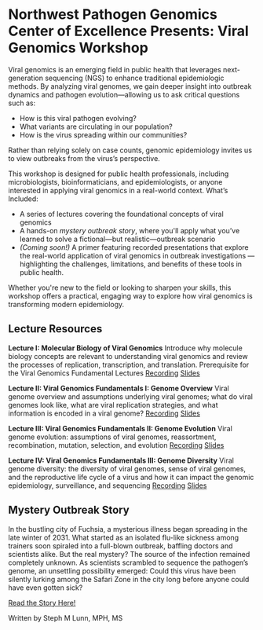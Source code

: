 # Northwest Pathogen Genomics Center of Excellence Presents: Viral Genomics Workshop 
Viral genomics is an emerging field in public health that leverages next-generation sequencing (NGS) to enhance traditional epidemiologic methods. By analyzing viral genomes, we gain deeper insight into outbreak dynamics and pathogen evolution—allowing us to ask critical questions such as:

- How is this viral pathogen evolving?
- What variants are circulating in our population?
- How is the virus spreading within our communities?


Rather than relying solely on case counts, genomic epidemiology invites us to view outbreaks from the virus’s perspective.

This workshop is designed for public health professionals, including microbiologists, bioinformaticians, and epidemiologists, or anyone interested in applying viral genomics in a real-world context.
What’s Included:

- A series of lectures covering the foundational concepts of viral genomics  
- A hands-on *mystery outbreak story*, where you'll apply what you’ve learned to solve a fictional—but realistic—outbreak scenario  
- *(Coming soon!)* A primer featuring recorded presentations that explore the real-world application of viral genomics in outbreak investigations — highlighting the challenges, limitations, and benefits of these tools in public health.


Whether you're new to the field or looking to sharpen your skills, this workshop offers a practical, engaging way to explore how viral genomics is transforming modern epidemiology.

## Lecture Resources
**Lecture I: Molecular Biology of Viral Genomics**
Introduce why molecule biology concepts are relevant to understanding viral genomics and review the processes of replication, transcription, and translation. Prerequisite for the Viral Genomics Fundamental Lectures
[Recording](https://youtu.be/tnjMMmyWf5o)  	[Slides](https://docs.google.com/presentation/d/1gdGy4r0_g37ZNwcCmoHy_gNJ4-y17xev/edit?usp=sharing&ouid=114176181829055781199&rtpof=true&sd=true) 

**Lecture II: Viral Genomics Fundamentals I: Genome Overview**
Viral genome overview and assumptions underlying viral genomes; what do viral genomes look like, what are viral replication strategies, and what information is encoded in a viral genome?
[Recording](https://youtu.be/9ICKkqFktVk)	[Slides](https://docs.google.com/presentation/d/11867KbNAAnDEfpYJIuXJJnIqVjRw_pCO2lRAzqlqEHw/edit?usp=sharing)

**Lecture III: Viral Genomics Fundamentals II: Genome Evolution**
Viral genome evolution: assumptions of viral genomes, reassortment, recombination, mutation, selection, and evolution
[Recording](https://youtu.be/AEAs9h3-atk)	[Slides](https://docs.google.com/presentation/d/1ltMLPx_JEohNRGuXEBsefILhT0PeKRj4rUWzn9BXepw/edit?usp=sharing)

**Lecture IV: Viral Genomics Fundamentals III: Genome Diversity**
Viral genome diversity: the diversity of viral genomes, sense of viral genomes, and the reproductive life cycle of a virus and how it can impact the genomic epidemiology, surveillance, and sequencing
[Recording](https://youtu.be/aroqE72N7y0)	[Slides](https://docs.google.com/presentation/d/1ispklNxq2-ugJZkQJwdDAC9c322tQP53YVK-8v4FuQM/edit?usp=sharing) 		

## Mystery Outbreak Story
In the bustling city of Fuchsia, a mysterious illness began spreading in the late winter of 2031. What started as an isolated flu-like sickness among trainers soon spiraled into a full-blown outbreak, baffling doctors and scientists alike. But the real mystery? The source of the infection remained completely unknown. As scientists scrambled to sequence the pathogen’s genome, an unsettling possibility emerged: Could this virus have been silently lurking among the Safari Zone in the city long before anyone could have even gotten sick?

[Read the Story Here!](https://nw-page.github.io/viral-genomics-workshop/)

Written by Steph M Lunn, MPH, MS